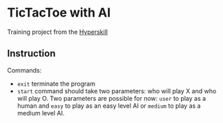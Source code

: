 # TicTacToe with AI

Training project from the [Hyperskill](https://hyperskill.org/)

## Instruction

Commands:
- `exit` terminate the program
- `start` command should take two parameters: who will play X and who will play O. Two parameters are possible for now: `user` to play as a human and `easy` to play as an easy level AI or `medium` to play as a medium level AI.
